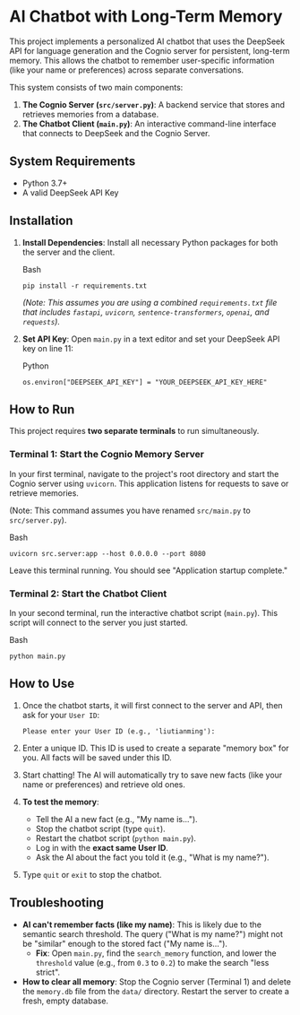 # AI Chatbot with Long-Term Memory



This project implements a personalized AI chatbot that uses the DeepSeek API for language generation and the Cognio server for persistent, long-term memory. This allows the chatbot to remember user-specific information (like your name or preferences) across separate conversations.

This system consists of two main components:

1. **The Cognio Server (`src/server.py`)**: A backend service that stores and retrieves memories from a database.
2. **The Chatbot Client (`main.py`)**: An interactive command-line interface that connects to DeepSeek and the Cognio Server.



## System Requirements



- Python 3.7+
- A valid DeepSeek API Key



## Installation



1. **Install Dependencies**: Install all necessary Python packages for both the server and the client.

   Bash

   ```
   pip install -r requirements.txt
   ```

   *(Note: This assumes you are using a combined `requirements.txt` file that includes `fastapi`, `uvicorn`, `sentence-transformers`, `openai`, and `requests`).*

2. **Set API Key**: Open `main.py` in a text editor and set your DeepSeek API key on line 11:

   Python

   ```
   os.environ["DEEPSEEK_API_KEY"] = "YOUR_DEEPSEEK_API_KEY_HERE"
   ```



## How to Run



This project requires **two separate terminals** to run simultaneously.



### Terminal 1: Start the Cognio Memory Server



In your first terminal, navigate to the project's root directory and start the Cognio server using `uvicorn`. This application listens for requests to save or retrieve memories.

(Note: This command assumes you have renamed `src/main.py` to `src/server.py`).

Bash

```
uvicorn src.server:app --host 0.0.0.0 --port 8080
```

Leave this terminal running. You should see "Application startup complete."



### Terminal 2: Start the Chatbot Client



In your second terminal, run the interactive chatbot script (`main.py`). This script will connect to the server you just started.

Bash

```
python main.py
```



## How to Use



1. Once the chatbot starts, it will first connect to the server and API, then ask for your `User ID`:

   ```
   Please enter your User ID (e.g., 'liutianming'):
   ```

2. Enter a unique ID. This ID is used to create a separate "memory box" for you. All facts will be saved under this ID.

3. Start chatting! The AI will automatically try to save new facts (like your name or preferences) and retrieve old ones.

4. **To test the memory**:

   - Tell the AI a new fact (e.g., "My name is...").
   - Stop the chatbot script (type `quit`).
   - Restart the chatbot script (`python main.py`).
   - Log in with the **exact same User ID**.
   - Ask the AI about the fact you told it (e.g., "What is my name?").

5. Type `quit` or `exit` to stop the chatbot.



## Troubleshooting



- **AI can't remember facts (like my name)**: This is likely due to the semantic search threshold. The query ("What is my name?") might not be "similar" enough to the stored fact ("My name is...").
  - **Fix**: Open `main.py`, find the `search_memory` function, and lower the `threshold` value (e.g., from `0.3` to `0.2`) to make the search "less strict".
- **How to clear all memory**: Stop the Cognio server (Terminal 1) and delete the `memory.db` file from the `data/` directory. Restart the server to create a fresh, empty database.
